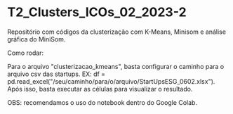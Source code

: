 # T2_Clusters_ICOs_02_2023-2

Repositório com códigos da clusterização com K-Means, Minisom e análise gráfica do MiniSom.

Como rodar:

Para o arquivo "clusterizacao_kmeans", basta configurar o caminho para o arquivo csv das startups. EX: df = pd.read_excel("/seu/caminho/para/o/arquivo/StartUpsESG_0602.xlsx"). Após isso, basta executar as células para visualizar o resultado.

OBS: recomendamos o uso do notebook dentro do Google Colab.
